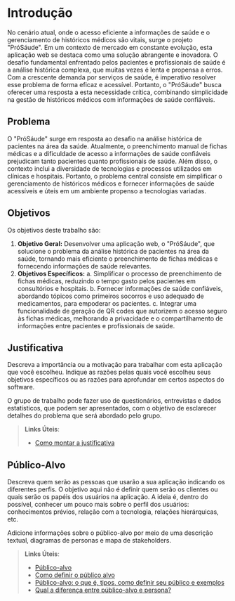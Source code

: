 # Introdução

No cenário atual, onde o acesso eficiente a informações de saúde e o gerenciamento de históricos médicos são vitais, surge o projeto "PróSáude". Em um contexto de mercado em constante evolução, esta aplicação web se destaca como uma solução abrangente e inovadora. O desafio fundamental enfrentado pelos pacientes e profissionais de saúde é a análise histórica complexa, que muitas vezes é lenta e propensa a erros. Com a crescente demanda por serviços de saúde, é imperativo resolver esse problema de forma eficaz e acessível. Portanto, o "PróSáude" busca oferecer uma resposta a esta necessidade crítica, combinando simplicidade na gestão de históricos médicos com informações de saúde confiáveis.

## Problema

O "PróSáude" surge em resposta ao desafio na análise histórica de pacientes na área da saúde. Atualmente, o preenchimento manual de fichas médicas e a dificuldade de acesso a informações de saúde confiáveis prejudicam tanto pacientes quanto profissionais de saúde. Além disso, o contexto inclui a diversidade de tecnologias e processos utilizados em clínicas e hospitais. Portanto, o problema central consiste em simplificar o gerenciamento de históricos médicos e fornecer informações de saúde acessíveis e úteis em um ambiente propenso a tecnologias variadas.

## Objetivos

Os objetivos deste trabalho são:
1. **Objetivo Geral:** Desenvolver uma aplicação web, o "PróSáude", que solucione o problema da análise histórica de pacientes na área da saúde, tornando mais eficiente o preenchimento de fichas médicas e fornecendo informações de saúde relevantes.
2. **Objetivos Específicos:**
   a. Simplificar o processo de preenchimento de fichas médicas, reduzindo o tempo gasto pelos pacientes em consultórios e hospitais.
   b. Fornecer informações de saúde confiáveis, abordando tópicos como primeiros socorros e uso adequado de medicamentos, para empoderar os pacientes.
   c. Integrar uma funcionalidade de geração de QR codes que autorizem o acesso seguro às fichas médicas, melhorando a privacidade e o compartilhamento de informações entre pacientes e profissionais de saúde.

## Justificativa

Descreva a importância ou a motivação para trabalhar com esta aplicação que você escolheu. Indique as razões pelas quais você escolheu seus objetivos específicos ou as razões para aprofundar em certos aspectos do software.

O grupo de trabalho pode fazer uso de questionários, entrevistas e dados estatísticos, que podem ser apresentados, com o objetivo de esclarecer detalhes do problema que será abordado pelo grupo.

> **Links Úteis**:
> - [Como montar a justificativa](https://guiadamonografia.com.br/como-montar-justificativa-do-tcc/)

## Público-Alvo

Descreva quem serão as pessoas que usarão a sua aplicação indicando os diferentes perfis. O objetivo aqui não é definir quem serão os clientes ou quais serão os papéis dos usuários na aplicação. A ideia é, dentro do possível, conhecer um pouco mais sobre o perfil dos usuários: conhecimentos prévios, relação com a tecnologia, relações
hierárquicas, etc.

Adicione informações sobre o público-alvo por meio de uma descrição textual, diagramas de personas e mapa de stakeholders.

> **Links Úteis**:
> - [Público-alvo](https://blog.hotmart.com/pt-br/publico-alvo/)
> - [Como definir o público alvo](https://exame.com/pme/5-dicas-essenciais-para-definir-o-publico-alvo-do-seu-negocio/)
> - [Público-alvo: o que é, tipos, como definir seu público e exemplos](https://klickpages.com.br/blog/publico-alvo-o-que-e/)
> - [Qual a diferença entre público-alvo e persona?](https://rockcontent.com/blog/diferenca-publico-alvo-e-persona/)
